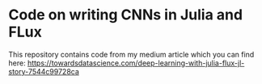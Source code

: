 # Code on writing CNNs in Julia and FLux
This repository contains code from my medium article which you can find here: https://towardsdatascience.com/deep-learning-with-julia-flux-jl-story-7544c99728ca
